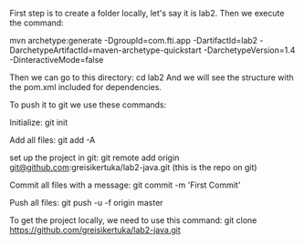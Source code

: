 First step is to create a folder locally, let's say it is lab2.
Then we execute the command:

mvn archetype:generate -DgroupId=com.fti.app -DartifactId=lab2 -DarchetypeArtifactId=maven-archetype-quickstart -DarchetypeVersion=1.4 -DinteractiveMode=false

Then we can go to this directory:
 cd lab2
And we will see the structure with the pom.xml included for dependencies.

To push it to git we use these commands: 

Initialize:
git init

Add all files:
git add -A

set up the project in git:
git remote add origin git@github.com:greisikertuka/lab2-java.git (this is the repo on git)

Commit all files with a message:
git commit -m 'First Commit'

Push all files:
git push -u -f origin master

To get the project locally, we need to use this command:
git clone https://github.com/greisikertuka/lab2-java.git
